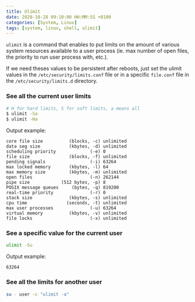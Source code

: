 ```yaml
---
title: Ulimit
date: 2020-10-28 09:10:00 HH:MM:SS +0100
categories: [System, Linux]
tags: [system, linux, shell, ulimit]
---
```


`ulimit` is a command that enables to put limits on the amount of various system resources available to a user process (ie. max number of open files, the priority to run user process with, etc.).

If we need theses values to be persistent after reboots, just set the ulimit values in the `/etc/security/limits.conf` file or in a specific `file.conf` file in the `/etc/security/limits.d` directory.

### See all the current user limits

```bash
# H for hard limits, S for soft limits, a means all
$ ulimit -Sa
$ ulimit -Ha
```

Output example:

```text
core file size          (blocks, -c) unlimited
data seg size           (kbytes, -d) unlimited
scheduling priority             (-e) 0
file size               (blocks, -f) unlimited
pending signals                 (-i) 63264
max locked memory       (kbytes, -l) 64
max memory size         (kbytes, -m) unlimited
open files                      (-n) 262144
pipe size            (512 bytes, -p) 8
POSIX message queues     (bytes, -q) 819200
real-time priority              (-r) 0
stack size              (kbytes, -s) unlimited
cpu time               (seconds, -t) unlimited
max user processes              (-u) 63264
virtual memory          (kbytes, -v) unlimited
file locks                      (-x) unlimited
```

### See a specific value for the current user

```bash
ulimit -Su
```

Output example:

```text
63264
```

### See all the limits for another user

```bash
su - user -c "ulimit -a"
```
